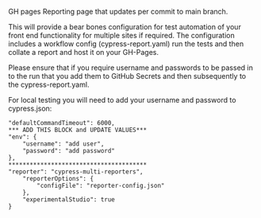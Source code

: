 GH pages Reporting page that updates per commit to main branch. 

This will provide a bear bones configuration for test automation of your front end functionality for multiple sites if required. The configuration includes a workflow config (cypress-report.yaml) run the tests and then collate a report and host it on your GH-Pages.

Please ensure that if you require username and passwords to be passed in to the run that you add them to GitHub Secrets and then subsequently to the cypress-report.yaml.

For local testing you will need to add your username and password to cypress.json:

```{
"defaultCommandTimeout": 6000,
*** ADD THIS BLOCK and UPDATE VALUES***
"env": {
    "username": "add user",
    "password": "add password"
},
***************************************
"reporter": "cypress-multi-reporters",
    "reporterOptions": {
        "configFile": "reporter-config.json"
    },
    "experimentalStudio": true
}
```



